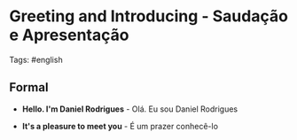 # Greeting and Introducing - Saudação e Apresentação

Tags: #english

## Formal

-   **Hello. I'm Daniel Rodrigues** - Olá. Eu sou Daniel Rodrigues

-   **It's a pleasure to meet you** - É um prazer conhecê-lo
